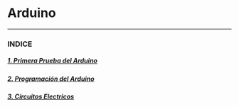 # Arduino

---

### INDICE

##### [1. Primera Prueba del Arduino](https://github.com/Baultek/Arduino/blob/main/1.Prueba%20Arduino.md#1-prueba-del-arduino)

##### [2. Programación del Arduino](https://github.com/Baultek/Arduino/blob/main/1.Prueba%20Programaci%C3%B3n.md#programacion-arduino)

##### [3. Circuitos Electricos](https://github.com/Baultek/Arduino/blob/main/Circuitos%20Electricos.md#circuitos-electricos)
